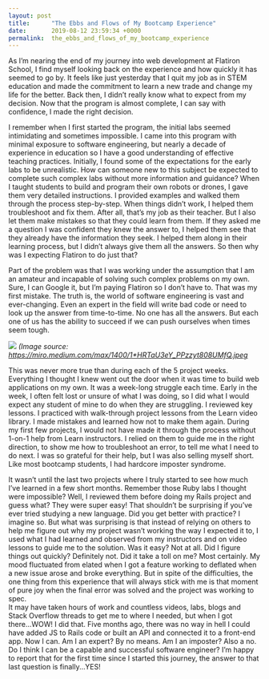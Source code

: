 ```yaml
---
layout: post
title:      "The Ebbs and Flows of My Bootcamp Experience"
date:       2019-08-12 23:59:34 +0000
permalink:  the_ebbs_and_flows_of_my_bootcamp_experience
---
```



As I’m nearing the end of my journey into web development at Flatiron School, I find myself looking back on the experience and how quickly it has seemed to go by.  It feels like just yesterday that I quit my job as in STEM education and made the commitment to learn a new trade and change my life for the better.  Back then, I didn’t really know what to expect from my decision.  Now that the program is almost complete, I can say with confidence, I made the right decision.  

I remember when I first started the program, the initial labs seemed intimidating and sometimes impossible.  I came into this program with minimal exposure to software engineering, but nearly a decade of experience in education so I have a good understanding of effective teaching practices.  Initially, I found some of the expectations for the early labs to be unrealistic.  How can someone new to this subject be expected to complete such complex labs without more information and guidance?  When I taught students to build and program their own robots or drones, I gave them very detailed instructions.  I provided examples and walked them through the process step-by-step.  When things didn’t work, I helped them troubleshoot and fix them.  After all, that’s my job as their teacher.  But I also let them make mistakes so that they could learn from them.  If they asked me a question I was confident they knew the answer to, I helped them see that they already have the information they seek.  I helped them along in their learning process, but I didn’t always give them all the answers.  So then why was I expecting Flatiron to do just that?

Part of the problem was that I was working under the assumption that I am an amateur and incapable of solving such complex problems on my own.  Sure, I can Google it, but I’m paying Flatiron so I don’t have to.  That was my first mistake.  The truth is, the world of software engineering is vast and ever-changing.  Even an expert in the field will write bad code or need to look up the answer from time-to-time.  No one has all the answers.  But each one of us has the ability to succeed if we can push ourselves when times seem tough.  

![](https://miro.medium.com/max/1400/1*HRTaU3eY_PPzzyt808UMfQ.jpeg)
*(Image source: https://miro.medium.com/max/1400/1*HRTaU3eY_PPzzyt808UMfQ.jpeg*

This was never more true than during each of the 5 project weeks.  Everything I thought I knew went out the door when it was time to build web applications on my own.  It was a week-long struggle each time.  Early in the week, I often felt lost or unsure of what I was doing, so I did what I would expect any student of mine to do when they are struggling.  I reviewed key lessons.  I practiced with walk-through project lessons from the Learn video library.  I made mistakes and learned how not to make them again.  During my first few projects, I would not have made it through the process without 1-on-1 help from Learn instructors.  I relied on them to guide me in the right direction, to show me how to troubleshoot an error, to tell me what I need to do next.  I was so grateful for their help, but I was also selling myself short.  Like most bootcamp students, I had hardcore imposter syndrome. 

It wasn’t until the last two projects where I truly started to see how much I’ve learned in a few short months.  Remember those Ruby labs I thought were impossible?  Well, I reviewed them before doing my Rails project and guess what?  They were super easy!  That shouldn’t be surprising if you’ve ever tried studying a new language.  Did you get better with practice?  I imagine so.  But what was surprising is that instead of relying on others to help me figure out why my project wasn’t working the way I expected it to, I used what I had learned and observed from my instructors and on video lessons to guide me to the solution.  Was it easy?  Not at all.   Did I figure things out quickly?  Definitely not.  Did it take a toll on me?  Most certainly.  My mood fluctuated from elated when I got a feature working to deflated when a new issue arose and broke everything.  But in spite of the difficulties, the one thing from this experience that will always stick with me is that moment of pure joy when the final error was solved and the project was working to spec.   
It may have taken hours of work and countless videos, labs, blogs and Stack Overflow threads to get me to where I needed, but when I got there...WOW!  I did that.  Five months ago, there was no way in hell I could have added JS to Rails code or built an API and connected it to a front-end app.  Now I can.  Am I an expert?  By no means.  Am I an imposter?  Also a no.  Do I think I can be a capable and successful software engineer?  I’m happy to report that for the first time since I started this journey, the answer to that last question is finally...YES!
